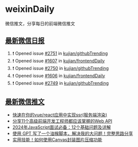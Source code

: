 # weixinDaily
微信推文，分享每日的前端微信推文

## [最新微信日报](https://github.com/kujian/weixinDaily/issues)

<!--START_SECTION:activity-->
1. ❗ Opened issue [#2751](https://github.com/kujian/githubTrending/issues/2751) in [kujian/githubTrending](https://github.com/kujian/githubTrending)
2. ❗ Opened issue [#1607](https://github.com/kujian/frontendDaily/issues/1607) in [kujian/frontendDaily](https://github.com/kujian/frontendDaily)
3. ❗ Opened issue [#2750](https://github.com/kujian/githubTrending/issues/2750) in [kujian/githubTrending](https://github.com/kujian/githubTrending)
4. ❗ Opened issue [#1606](https://github.com/kujian/frontendDaily/issues/1606) in [kujian/frontendDaily](https://github.com/kujian/frontendDaily)
5. ❗ Opened issue [#2749](https://github.com/kujian/githubTrending/issues/2749) in [kujian/githubTrending](https://github.com/kujian/githubTrending)
<!--END_SECTION:activity-->


## [最新微信推文](https://weixin.qdkfweb.cn/)

<!-- BLOG-POST-LIST:START -->
- [快速在你的vue/react应用中实现ssr&lpar;服务端渲染&rpar;](https://weixin.qdkfweb.cn/39620.html)
- [分享11个高级前端开发工程师都应该掌握的Web API](https://weixin.qdkfweb.cn/39611.html)
- [2024年JavaScript面试必备：12个基础问题及详解](https://weixin.qdkfweb.cn/39610.html)
- [使用 GPT 写了一个油猴脚本，解决我的大问题！完整思路分享](https://weixin.qdkfweb.cn/39588.html)
- [实用技能！如何使用Canvas封装图片压缩功能](https://weixin.qdkfweb.cn/39583.html)
<!-- BLOG-POST-LIST:END -->